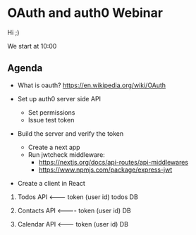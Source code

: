# OAuth and auth0 Webinar

Hi ;) 

We start at 10:00



## Agenda

- What is oauth?
  https://en.wikipedia.org/wiki/OAuth

- Set up auth0 server side API
  - Set permissions
  - Issue test token

- Build the server and verify the token
  - Create a next app
  - Run jwtcheck middleware:
    - https://nextjs.org/docs/api-routes/api-middlewares
    - https://www.npmjs.com/package/express-jwt

- Create a client in React




1. Todos API   <--- token (user id)
todos DB

2. Contacts API  <---- token (user id)
DB

3. Calendar API  <--- token (user id)
DB















